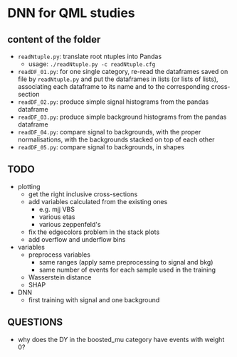 # DNN for QML studies

## content of the folder

  * ```readNtuple.py```: translate root ntuples into Pandas
    * usage: ```./readNtuple.py -c readNtuple.cfg```
  * ```readDF_01.py```: for one single category, 
    re-read the dataframes saved on file by ```readNtuple.py```
    and put the dataframes in lists (or lists of lists),
    associating each dataframe to its name and to the corresponding cross-section
  * ```readDF_02.py```: produce simple signal histograms from the pandas dataframe
  * ```readDF_03.py```: produce simple background histograms from the pandas dataframe
  * ```readDF_04.py```: compare signal to backgrounds, with the proper normalisations,
    with the backgrounds stacked on top of each other     
  * ```readDF_05.py```: compare signal to backgrounds, in shapes

## TODO

  * plotting
    * get the right inclusive cross-sections
    * add variables calculated from the existing ones
      * e.g. mjj VBS
      * various etas
      * various zeppenfeld's
    * fix the edgecolors problem in the stack plots  
    * add overflow and underflow bins 
  * variables
    * preprocess variables
      * same ranges (apply same preprocessing to signal and bkg)
      * same number of events for each sample used in the training
    * Wasserstein distance
    * SHAP
  * DNN
    * first training with signal and one background  

## QUESTIONS

  * why does the DY in the boosted_mu category have events with weight 0?